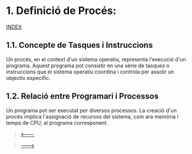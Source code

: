 # 1. Definició de Procés:
[INDEX](https://github.com/rramonb-esliceu/rramonb-esliceu/blob/master/sistemes/processos/00_Introduccio.md)
## 1.1. Concepte de Tasques i Instruccions
Un procés, en el context d'un sistema operatiu, representa l'execució d'un programa. Aquest programa pot consistir en una sèrie de tasques o instruccions que el sistema operatiu coordina i controla per assolir un objectiu específic.
## 1.2. Relació entre Programari i Processos
Un programa pot ser executat per diversos processos. La creació d'un procés implica l'assignació de recursos del sistema, com ara memòria i temps de CPU, al programa corresponent.

> [<---](00_Introduccio.md)
 
> [--->](02_Tasques_Fonamentals_dels_Sistemes_Operatius.md)
